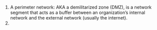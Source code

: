 1. A perimeter network: AKA a demilitarized zone (DMZ), is a network segment that acts as a buffer between an organization’s internal network and the external network (usually the internet).
2. 
